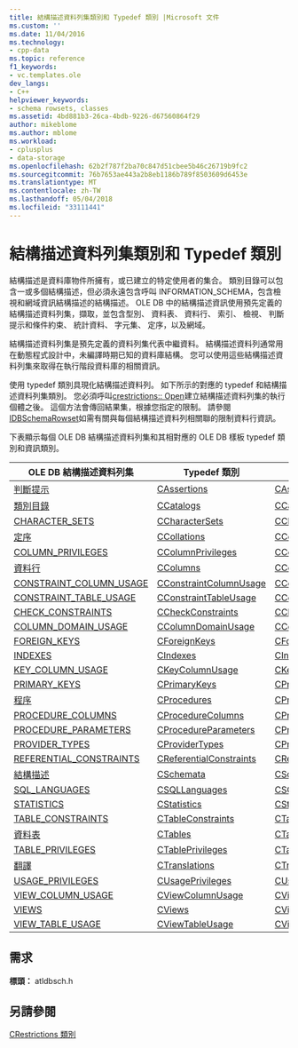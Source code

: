 ```yaml
---
title: 結構描述資料列集類別和 Typedef 類別 |Microsoft 文件
ms.custom: ''
ms.date: 11/04/2016
ms.technology:
- cpp-data
ms.topic: reference
f1_keywords:
- vc.templates.ole
dev_langs:
- C++
helpviewer_keywords:
- schema rowsets, classes
ms.assetid: 4bd881b3-26ca-4bdb-9226-d67560864f29
author: mikeblome
ms.author: mblome
ms.workload:
- cplusplus
- data-storage
ms.openlocfilehash: 62b2f787f2ba70c847d51cbee5b46c26719b9fc2
ms.sourcegitcommit: 76b7653ae443a2b8eb1186b789f8503609d6453e
ms.translationtype: MT
ms.contentlocale: zh-TW
ms.lasthandoff: 05/04/2018
ms.locfileid: "33111441"
---
```

# <a name="schema-rowset-classes-and-typedef-classes"></a>結構描述資料列集類別和 Typedef 類別
結構描述是資料庫物件所擁有，或已建立的特定使用者的集合。 類別目錄可以包含一或多個結構描述，但必須永遠包含呼叫 INFORMATION_SCHEMA，包含檢視和網域資訊結構描述的結構描述。 OLE DB 中的結構描述資訊使用預先定義的結構描述資料列集，擷取，並包含型別、 資料表、 資料行、 索引、 檢視、 判斷提示和條件約束、 統計資料、 字元集、 定序，以及網域。  
  
 結構描述資料列集是預先定義的資料列集代表中繼資料。 結構描述資料列通常用在動態程式設計中，未編譯時期已知的資料庫結構。 您可以使用這些結構描述資料列集來取得在執行階段資料庫的相關資訊。  
  
 使用 typedef 類別具現化結構描述資料列。 如下所示的對應的 typedef 和結構描述資料列集類別。 您必須呼叫[crestrictions:: Open](../../data/oledb/crestrictions-open.md)建立結構描述資料列集的執行個體之後。 這個方法會傳回結果集，根據您指定的限制。 請參閱[IDBSchemaRowset](https://msdn.microsoft.com/en-us/library/ms713686.aspx)如需有關與每個結構描述資料列相關聯的限制資料行資訊。  
  
 下表顯示每個 OLE DB 結構描述資料列集和其相對應的 OLE DB 樣板 typedef 類別和資訊類別。  
  
|OLE DB 結構描述資料列集|Typedef 類別|資訊類別|  
|--------------------------|-------------------|----------------|  
|[判斷提示](https://msdn.microsoft.com/en-us/library/ms719776.aspx)|[CAssertions](../../data/oledb/cassertions-cassertioninfo.md)|[CAssertionInfo](../../data/oledb/cassertions-cassertioninfo.md)|  
|[類別目錄](https://msdn.microsoft.com/en-us/library/ms721241.aspx)|[CCatalogs](../../data/oledb/ccatalogs-ccataloginfo.md)|[CCatalogInfo](../../data/oledb/ccatalogs-ccataloginfo.md)|  
|[CHARACTER_SETS](https://msdn.microsoft.com/en-us/library/ms722638.aspx)|[CCharacterSets](../../data/oledb/ccharactersets-ccharactersetinfo.md)|[CCharacterSetInfo](../../data/oledb/ccharactersets-ccharactersetinfo.md)|  
|[定序](https://msdn.microsoft.com/en-us/library/ms715783.aspx)|[CCollations](../../data/oledb/ccollations-ccollationinfo.md)|[CCollationInfo](../../data/oledb/ccollations-ccollationinfo.md)|  
|[COLUMN_PRIVILEGES](https://msdn.microsoft.com/en-us/library/ms715800.aspx)|[CColumnPrivileges](../../data/oledb/ccolumnprivileges-ccolumnprivilegeinfo.md)|[CColumnPrivilegeInfo](../../data/oledb/ccolumnprivileges-ccolumnprivilegeinfo.md)|  
|[資料行](https://msdn.microsoft.com/en-us/library/ms723052.aspx)|[CColumns](../../data/oledb/ccolumns-ccolumnsinfo.md)|[CColumnsInfo](../../data/oledb/ccolumns-ccolumnsinfo.md)|  
|[CONSTRAINT_COLUMN_USAGE](https://msdn.microsoft.com/en-us/library/ms724522.aspx)|[CConstraintColumnUsage](../../data/oledb/cconstraintcolumnusage-cconstraintcolumnusageinfo.md)|[CConstraintColumnUsageInfo](../../data/oledb/cconstraintcolumnusage-cconstraintcolumnusageinfo.md)|  
|[CONSTRAINT_TABLE_USAGE](https://msdn.microsoft.com/en-us/library/ms713710.aspx)|[CConstraintTableUsage](../../data/oledb/cconstrainttableusage-cconstrainttableusageinfo.md)|[CConstraintTableUsageInfo](../../data/oledb/cconstrainttableusage-cconstrainttableusageinfo.md)|  
|[CHECK_CONSTRAINTS](https://msdn.microsoft.com/en-us/library/ms712845.aspx)|[CCheckConstraints](../../data/oledb/ccheckconstraints-ccheckconstraintinfo.md)|[CCheckConstraintInfo](../../data/oledb/ccheckconstraints-ccheckconstraintinfo.md)|  
|[COLUMN_DOMAIN_USAGE](https://msdn.microsoft.com/en-us/library/ms711240.aspx)|[CColumnDomainUsage](../../data/oledb/ccolumndomainusage-ccolumndomainusageinfo.md)|[CColumnDomainUsageInfo](../../data/oledb/ccolumndomainusage-ccolumndomainusageinfo.md)|  
|[FOREIGN_KEYS](https://msdn.microsoft.com/en-us/library/ms711276.aspx)|[CForeignKeys](../../data/oledb/cforeignkeys-cforeignkeysinfo.md)|[CForeignKeysInfo](../../data/oledb/cforeignkeys-cforeignkeysinfo.md)|  
|[INDEXES](https://msdn.microsoft.com/en-us/library/ms709712.aspx)|[CIndexes](../../data/oledb/cindexes-cindexinfo.md)|[CIndexInfo](../../data/oledb/cindexes-cindexinfo.md)|  
|[KEY_COLUMN_USAGE](https://msdn.microsoft.com/en-us/library/ms712990.aspx)|[CKeyColumnUsage](../../data/oledb/ckeycolumns-ckeycolumninfo.md)|[CKeyColumnUsageInfo](../../data/oledb/ckeycolumns-ckeycolumninfo.md)|  
|[PRIMARY_KEYS](https://msdn.microsoft.com/en-us/library/ms714362.aspx)|[CPrimaryKeys](../../data/oledb/cprimarykeys-cprimarykeyinfo.md)|[CPrimaryKeyInfo](../../data/oledb/cprimarykeys-cprimarykeyinfo.md)|  
|[程序](https://msdn.microsoft.com/en-us/library/ms724021.aspx)|[CProcedures](../../data/oledb/cprocedures-cprocedureinfo.md)|[CProcedureInfo](../../data/oledb/cprocedures-cprocedureinfo.md)|  
|[PROCEDURE_COLUMNS](https://msdn.microsoft.com/en-us/library/ms723092.aspx)|[CProcedureColumns](../../data/oledb/cprocedurecolumns-cprocedurecolumninfo.md)|[CProcedureColumnInfo](../../data/oledb/cprocedurecolumns-cprocedurecolumninfo.md)|  
|[PROCEDURE_PARAMETERS](https://msdn.microsoft.com/en-us/library/ms713623.aspx)|[CProcedureParameters](../../data/oledb/cprocedureparameters-cprocedureparaminfo.md)|[CProcedureParameterInfo](../../data/oledb/cprocedureparameters-cprocedureparaminfo.md)|  
|[PROVIDER_TYPES](https://msdn.microsoft.com/en-us/library/ms709785.aspx)|[CProviderTypes](../../data/oledb/cprovidertypes-cproviderinfo.md)|[CProviderInfo](../../data/oledb/cprovidertypes-cproviderinfo.md)|  
|[REFERENTIAL_CONSTRAINTS](https://msdn.microsoft.com/en-us/library/ms719737.aspx)|[CReferentialConstraints](../../data/oledb/creferentialconstraints-creferentialconstraintinfo.md)|[CReferentialConstraintInfo](../../data/oledb/creferentialconstraints-creferentialconstraintinfo.md)|  
|[結構描述](https://msdn.microsoft.com/en-us/library/ms716887.aspx)|[CSchemata](../../data/oledb/cschemata-cschematainfo.md)|[CSchemataInfo](../../data/oledb/cschemata-cschematainfo.md)|  
|[SQL_LANGUAGES](https://msdn.microsoft.com/en-us/library/ms714374.aspx)|[CSQLLanguages](../../data/oledb/csqllanguages-csqllanguageinfo.md)|[CSQLLanguageInfo](../../data/oledb/csqllanguages-csqllanguageinfo.md)|  
|[STATISTICS](https://msdn.microsoft.com/en-us/library/ms715957.aspx)|[CStatistics](../../data/oledb/cstatistics-cstatisticinfo.md)|[CStatisticInfo](../../data/oledb/cstatistics-cstatisticinfo.md)|  
|[TABLE_CONSTRAINTS](https://msdn.microsoft.com/en-us/library/ms715921.aspx)|[CTableConstraints](../../data/oledb/ctableconstraints-ctableconstraintinfo.md)|[CTableConstraintInfo](../../data/oledb/ctableconstraints-ctableconstraintinfo.md)|  
|[資料表](https://msdn.microsoft.com/en-us/library/ms716980.aspx)|[CTables](../../data/oledb/ctables-ctableinfo.md)|[CTableInfo](../../data/oledb/ctables-ctableinfo.md)|  
|[TABLE_PRIVILEGES](https://msdn.microsoft.com/en-us/library/ms725428.aspx)|[CTablePrivileges](../../data/oledb/ctableprivileges-ctableprivilegeinfo.md)|[CTablePrivilegeInfo](../../data/oledb/ctableprivileges-ctableprivilegeinfo.md)|  
|[翻譯](https://msdn.microsoft.com/en-us/library/ms725365.aspx)|[CTranslations](../../data/oledb/ctranslations-ctranslationinfo.md)|[CTranslationInfo](../../data/oledb/ctranslations-ctranslationinfo.md)|  
|[USAGE_PRIVILEGES](https://msdn.microsoft.com/en-us/library/ms722743.aspx)|[CUsagePrivileges](../../data/oledb/cusageprivileges-cusageprivilegeinfo.md)|[CUsagePrivilegeInfo](../../data/oledb/cusageprivileges-cusageprivilegeinfo.md)|  
|[VIEW_COLUMN_USAGE](https://msdn.microsoft.com/en-us/library/ms714896.aspx)|[CViewColumnUsage](../../data/oledb/cviewcolumnusage-cviewcolumninfo.md)|[CViewColumnInfo](../../data/oledb/cviewcolumnusage-cviewcolumninfo.md)|  
|[VIEWS](https://msdn.microsoft.com/en-us/library/ms723122.aspx)|[CViews](../../data/oledb/cviews-cviewinfo.md)|[CViewInfo](../../data/oledb/cviews-cviewinfo.md)|  
|[VIEW_TABLE_USAGE](https://msdn.microsoft.com/en-us/library/ms719727.aspx)|[CViewTableUsage](../../data/oledb/cviewtableusage-cviewtableinfo.md)|[CViewTableInfo](../../data/oledb/cviewtableusage-cviewtableinfo.md)|  
  
## <a name="requirements"></a>需求  
 **標頭：** atldbsch.h  
  
## <a name="see-also"></a>另請參閱  
 [CRestrictions 類別](../../data/oledb/crestrictions-class.md)